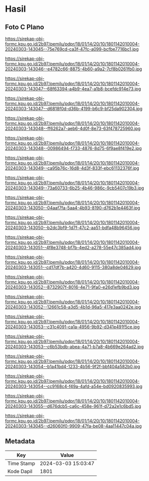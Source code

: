 # Hasil

## Foto C Plano

https://sirekap-obj-formc.kpu.go.id/2b97/pemilu/pdpr/18/01/14/20/10/1801142010004-20240303-143045--75e769cd-ca3f-47fc-a099-bcfbe7716bc1.jpg

https://sirekap-obj-formc.kpu.go.id/2b97/pemilu/pdpr/18/01/14/20/10/1801142010004-20240303-143046--e4782c66-8875-4b60-a9a2-7cf8b0261fb0.jpg

https://sirekap-obj-formc.kpu.go.id/2b97/pemilu/pdpr/18/01/14/20/10/1801142010004-20240303-143047--68f63394-a4b9-4ea7-a1b8-bcefdc914e73.jpg

https://sirekap-obj-formc.kpu.go.id/2b97/pemilu/pdpr/18/01/14/20/10/1801142010004-20240303-143047--d6818f0d-d36b-4199-b6c9-bf25da902304.jpg

https://sirekap-obj-formc.kpu.go.id/2b97/pemilu/pdpr/18/01/14/20/10/1801142010004-20240303-143048--ff6262a7-aeb6-4d0f-8e73-63f478725960.jpg

https://sirekap-obj-formc.kpu.go.id/2b97/pemilu/pdpr/18/01/14/20/10/1801142010004-20240303-143048--00986494-f733-4876-8d75-6f9ae8f419e2.jpg

https://sirekap-obj-formc.kpu.go.id/2b97/pemilu/pdpr/18/01/14/20/10/1801142010004-20240303-143049--ca95b76c-16d8-4d3f-833f-ebc61132376f.jpg

https://sirekap-obj-formc.kpu.go.id/2b97/pemilu/pdpr/18/01/14/20/10/1801142010004-20240303-143049--73a60733-6b25-4b46-986c-9cb5407c19b3.jpg

https://sirekap-obj-formc.kpu.go.id/2b97/pemilu/pdpr/18/01/14/20/10/1801142010004-20240303-143050--04aaf7fa-5aa4-4b93-8190-d762b1e4463f.jpg

https://sirekap-obj-formc.kpu.go.id/2b97/pemilu/pdpr/18/01/14/20/10/1801142010004-20240303-143050--b2dc3bf9-1d7f-47c2-aa51-bdfa48b96456.jpg

https://sirekap-obj-formc.kpu.go.id/2b97/pemilu/pdpr/18/01/14/20/10/1801142010004-20240303-143051--4f8e3748-bf7b-4ed2-a278-55e47c385ad4.jpg

https://sirekap-obj-formc.kpu.go.id/2b97/pemilu/pdpr/18/01/14/20/10/1801142010004-20240303-143051--cd17df7b-a420-4d60-9115-380a8de04629.jpg

https://sirekap-obj-formc.kpu.go.id/2b97/pemilu/pdpr/18/01/14/20/10/1801142010004-20240303-143052--8732907f-8016-4e71-9fa0-e26d1efb9bd3.jpg

https://sirekap-obj-formc.kpu.go.id/2b97/pemilu/pdpr/18/01/14/20/10/1801142010004-20240303-143052--12661c58-a3d5-4b1d-96a5-417e3aa0242e.jpg

https://sirekap-obj-formc.kpu.go.id/2b97/pemilu/pdpr/18/01/14/20/10/1801142010004-20240303-143053--c31c4091-ca1a-4956-9b92-d341e491f5ce.jpg

https://sirekap-obj-formc.kpu.go.id/2b97/pemilu/pdpr/18/01/14/20/10/1801142010004-20240303-143053--c6b53bdb-abea-4a71-b7a8-4b669e264ad2.jpg

https://sirekap-obj-formc.kpu.go.id/2b97/pemilu/pdpr/18/01/14/20/10/1801142010004-20240303-143054--b1a41bd4-1233-4b56-9f2f-bbf404a582b0.jpg

https://sirekap-obj-formc.kpu.go.id/2b97/pemilu/pdpr/18/01/14/20/10/1801142010004-20240303-143054--cc9168c4-f49a-4afd-a54e-bd0920835993.jpg

https://sirekap-obj-formc.kpu.go.id/2b97/pemilu/pdpr/18/01/14/20/10/1801142010004-20240303-143055--d676dcb5-ca6c-458e-961f-d72a2e1c6bd5.jpg

https://sirekap-obj-formc.kpu.go.id/2b97/pemilu/pdpr/18/01/14/20/10/1801142010004-20240303-143045--d26060f0-9909-47fa-be08-4aa11447c04a.jpg


## Metadata

| Key        | Value               |
| ---------- | ------------------- |
| Time Stamp | 2024-03-03 15:03:47 |
| Kode Dapil | 1801                |



